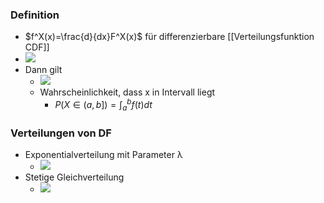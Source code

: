 ### Definition
+ $f^X(x)=\frac{d}{dx}F^X(x)$ für differenzierbare [[Verteilungsfunktion CDF]]
+ ![](../../z_images/Pasted%20image%2020221013085503.png)
+ Dann gilt 
	+ ![](../../z_images/Pasted%20image%2020221013085554.png)
	+ Wahrscheinlichkeit, dass x in Intervall liegt
		+ $P(X∈(a,b])=\int_a^bf(t)dt$

### Verteilungen von DF
+ Exponentialverteilung mit Parameter λ
	+ ![](../../z_images/Pasted%20image%2020221013094024.png)
+ Stetige Gleichverteilung
	+ ![](../../z_images/Pasted%20image%2020221013094217.png)